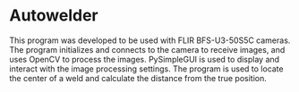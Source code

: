 # Autowelder
This program was developed to be used with FLIR BFS-U3-50S5C cameras.
The program initializes and connects to the camera to receive images, and uses OpenCV to process the images. PySimpleGUI is used to display and interact with the image processing settings. The program is used to locate the center of a weld and calculate the distance from the true position.

